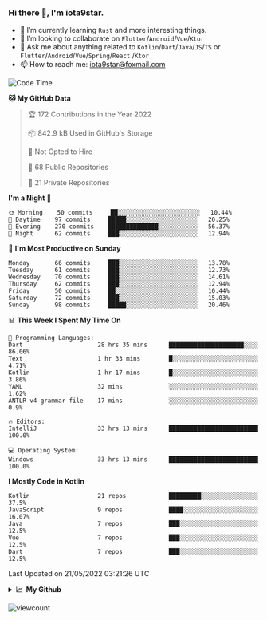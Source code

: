 ### Hi there 👋, I'm iota9star.

- 🌱 I’m currently learning `Rust` and more interesting things.
- 👯 I’m looking to collaborate on `Flutter`/`Android`/`Vue`/`Ktor`
- 💬 Ask me about anything related to `Kotlin`/`Dart`/`Java`/`JS`/`TS` or `Flutter`/`Android`/`Vue`/`Spring`/`React`
  /`Ktor`
- 📫 How to reach me: [iota9star@foxmail.com](iota9star@foxmail.com)



<!--START_SECTION:waka-->
![Code Time](http://img.shields.io/badge/Code%20Time-2%2C984%20hrs%2051%20mins-blue)

**🐱 My GitHub Data** 

> 🏆 172 Contributions in the Year 2022
 > 
> 📦 842.9 kB Used in GitHub's Storage 
 > 
> 🚫 Not Opted to Hire
 > 
> 📜 68 Public Repositories 
 > 
> 🔑 21 Private Repositories  
 > 
**I'm a Night 🦉** 

```text
🌞 Morning    50 commits     ██░░░░░░░░░░░░░░░░░░░░░░░   10.44% 
🌆 Daytime    97 commits     █████░░░░░░░░░░░░░░░░░░░░   20.25% 
🌃 Evening    270 commits    ██████████████░░░░░░░░░░░   56.37% 
🌙 Night      62 commits     ███░░░░░░░░░░░░░░░░░░░░░░   12.94%

```
📅 **I'm Most Productive on Sunday** 

```text
Monday       66 commits     ███░░░░░░░░░░░░░░░░░░░░░░   13.78% 
Tuesday      61 commits     ███░░░░░░░░░░░░░░░░░░░░░░   12.73% 
Wednesday    70 commits     ███░░░░░░░░░░░░░░░░░░░░░░   14.61% 
Thursday     62 commits     ███░░░░░░░░░░░░░░░░░░░░░░   12.94% 
Friday       50 commits     ██░░░░░░░░░░░░░░░░░░░░░░░   10.44% 
Saturday     72 commits     ███░░░░░░░░░░░░░░░░░░░░░░   15.03% 
Sunday       98 commits     █████░░░░░░░░░░░░░░░░░░░░   20.46%

```


📊 **This Week I Spent My Time On** 

```text
💬 Programming Languages: 
Dart                     28 hrs 35 mins      █████████████████████░░░░   86.06% 
Text                     1 hr 33 mins        █░░░░░░░░░░░░░░░░░░░░░░░░   4.71% 
Kotlin                   1 hr 17 mins        █░░░░░░░░░░░░░░░░░░░░░░░░   3.86% 
YAML                     32 mins             ░░░░░░░░░░░░░░░░░░░░░░░░░   1.62% 
ANTLR v4 grammar file    17 mins             ░░░░░░░░░░░░░░░░░░░░░░░░░   0.9%

🔥 Editors: 
IntelliJ                 33 hrs 13 mins      █████████████████████████   100.0%

💻 Operating System: 
Windows                  33 hrs 13 mins      █████████████████████████   100.0%

```

**I Mostly Code in Kotlin** 

```text
Kotlin                   21 repos            █████████░░░░░░░░░░░░░░░░   37.5% 
JavaScript               9 repos             ████░░░░░░░░░░░░░░░░░░░░░   16.07% 
Java                     7 repos             ███░░░░░░░░░░░░░░░░░░░░░░   12.5% 
Vue                      7 repos             ███░░░░░░░░░░░░░░░░░░░░░░   12.5% 
Dart                     7 repos             ███░░░░░░░░░░░░░░░░░░░░░░   12.5%

```



 Last Updated on 21/05/2022 03:21:26 UTC
<!--END_SECTION:waka-->

<details>
  <summary><b>📈&nbsp;&nbsp;My Github</b></summary>
  <br>
  <img src='https://github-profile-trophy.vercel.app/?username=iota9star'>
  <img src='https://bad-apple-github-readme.vercel.app/api?show_bg=1&username=iota9star&hide_title=true'>
  <img src='http://cr-skills-chart-widget.azurewebsites.net/api/api?username=iota9star'>
</details>


![viewcount](https://count.getloli.com/get/@iota9star?theme=rule34)
